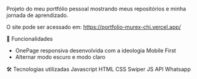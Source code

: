 Projeto do meu portfólio pessoal mostrando meus repositórios e minha jornada de aprendizado.

O site pode ser acessado em: https://portfolio-murex-chi.vercel.app/

📲 Funcionalidades
<ul>
  <li>OnePage responsiva desenvolvida com a ideologia Mobile First</li>
  <li>Alternar modo escuro e modo claro</li>
</ul>



🛠 Tecnologias utilizadas
Javascript
HTML
CSS
Swiper JS
API Whatsapp

